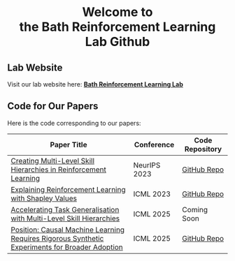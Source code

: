 <p align="center">
  <!-- <a href="https://example.com/">
    <img src="https://via.placeholder.com/72" alt="Logo" width=72 height=72>
  </a> 
  <h3 align="center">Logo</h3> -->

  <h1 align="center">
    Welcome to
    <br>
    the Bath Reinforcement Learning Lab Github
    <br>
  </h1>
</p>

## Lab Website

Visit our lab website here: [**Bath Reinforcement Learning Lab**](https://bathrllab.github.io/)

## Code for Our Papers

Here is the code corresponding to our papers:

| Paper Title                                                                                                                                                                          | Conference       | Code Repository                                                                               |
| ------------------------------------------------------------------------------------------------------------------------------------------------------------------------------------ | ---------------- | --------------------------------------------------------------------------------------------- |
| [Creating Multi-Level Skill Hierarchies in Reinforcement Learning](https://proceedings.neurips.cc/paper_files/paper/2023/file/97b73904e88cc1dc0a3485595eda3753-Paper-Conference.pdf) | NeurIPS 2023     | [GitHub Repo](https://github.com/bath-reinforcement-learning-lab/Louvain-Skills-NeurIPS-2023) |
| [Explaining Reinforcement Learning with Shapley Values](https://arxiv.org/pdf/2306.05810)                                                                                            | ICML 2023        | [GitHub Repo](https://github.com/bath-reinforcement-learning-lab/SVERL_icml_2023)             |
| [Accelerating Task Generalisation with Multi-Level Skill Hierarchies](https://openreview.net/pdf?id=KfeRfxTemB)                                                                                            | ICML 2025        | Coming Soon             |
| [Position: Causal Machine Learning Requires Rigorous Synthetic Experiments for Broader Adoption](https://hal.science/hal-05066031v2/document)                                                                                            | ICML 2025        | [GitHub Repo](https://github.com/panispani/causalml-needs-synth-eval)             |
